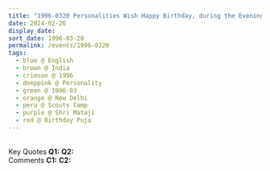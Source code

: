 ```yaml
---
title: "1996-0320 Personalities Wish Happy Birthday, during the Evening Program, Birthday Felicitations the day before Birthday Pūjā, Scouts Camp, New Delhi, India"
date: 2024-02-26
display_date: 
sort_date: 1996-03-20
permalink: /events/1996-0320
tags:
  - blue @ English
  - brown @ India
  - crimson @ 1996
  - deeppink @ Personality
  - green @ 1996-03
  - orange @ New Delhi
  - peru @ Scouts Camp
  - purple @ Shri Mataji
  - red @ Birthday Puja
---
```


<br>

<wave-list>
  <list-title color="DarkSeaGreen" width="55">Key Quotes</list-title>
  <list-item color="BlanchedAlmond" width="280"><b>Q1:</b> <i></i></list-item>
  <list-item color="Lavender" width="280"><b>Q2:</b> <i></i></list-item>
</wave-list>

<br>

<wave-list>
  <list-title color="DarkSeaGreen" width="55">Comments</list-title>
  <list-item color="BlanchedAlmond" width="280"><b>C1:</b> <i></i></list-item>
  <list-item color="Lavender" width="280"><b>C2:</b> <i></i></list-item>
</wave-list>